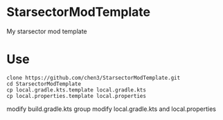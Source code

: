 # StarsectorModTemplate
My starsector mod template

# Use
```
clone https://github.com/chen3/StarsectorModTemplate.git
cd StarsectorModTemplate
cp local.gradle.kts.template local.gradle.kts
cp local.properties.template local.properties
```
modify build.gradle.kts group
modify local.gradle.kts and local.properties
